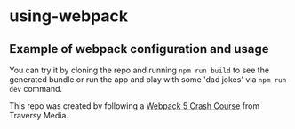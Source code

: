 # using-webpack

## Example of webpack configuration and usage

You can try it by cloning the repo and running `npm run build` to see the generated bundle or run the app and play with some 'dad jokes' via `npm run dev` command.

This repo was created by following a [Webpack 5 Crash Course](https://www.youtube.com/watch?v=IZGNcSuwBZs) from Traversy Media.
